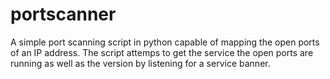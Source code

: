 # portscanner
A simple port scanning script in python capable of mapping the open ports of an IP address. The script attemps to get the service the open ports are running as well as the version by listening for a service banner.
